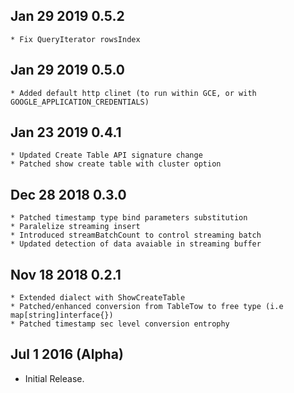 ## Jan 29 2019 0.5.2
    * Fix QueryIterator rowsIndex

## Jan 29 2019 0.5.0
    * Added default http clinet (to run within GCE, or with GOOGLE_APPLICATION_CREDENTIALS)

## Jan 23 2019 0.4.1
    * Updated Create Table API signature change
    * Patched show create table with cluster option

## Dec 28 2018 0.3.0
    * Patched timestamp type bind parameters substitution
    * Paralelize streaming insert 
    * Introduced streamBatchCount to control streaming batch
    * Updated detection of data avaiable in streaming buffer

## Nov 18 2018 0.2.1
    * Extended dialect with ShowCreateTable
    * Patched/enhanced conversion from TableTow to free type (i.e map[string]interface{})
    * Patched timestamp sec level conversion entrophy

## Jul 1 2016 (Alpha)

  * Initial Release.
